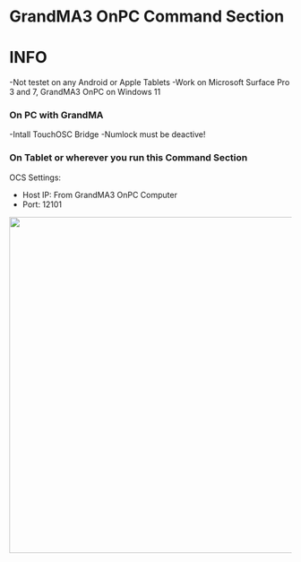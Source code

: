 # GrandMA3 OnPC Command Section

# INFO
-Not testet on any Android or Apple Tablets
-Work on Microsoft Surface Pro 3 and 7, GrandMA3 OnPC on Windows 11

### On PC with GrandMA
-Intall TouchOSC Bridge
-Numlock must be deactive!

### On Tablet or wherever you run this Command Section
OCS Settings:
- Host IP: From GrandMA3 OnPC Computer
- Port: 12101

<img src="https://github.com/imhofroger/GMA3_TouchOSC/blob/4000a3bc73d99082b8910d1a06fe58e442ccc863/GMA3_CommandSection/img/Screen-V1.png" height="600px"> 
